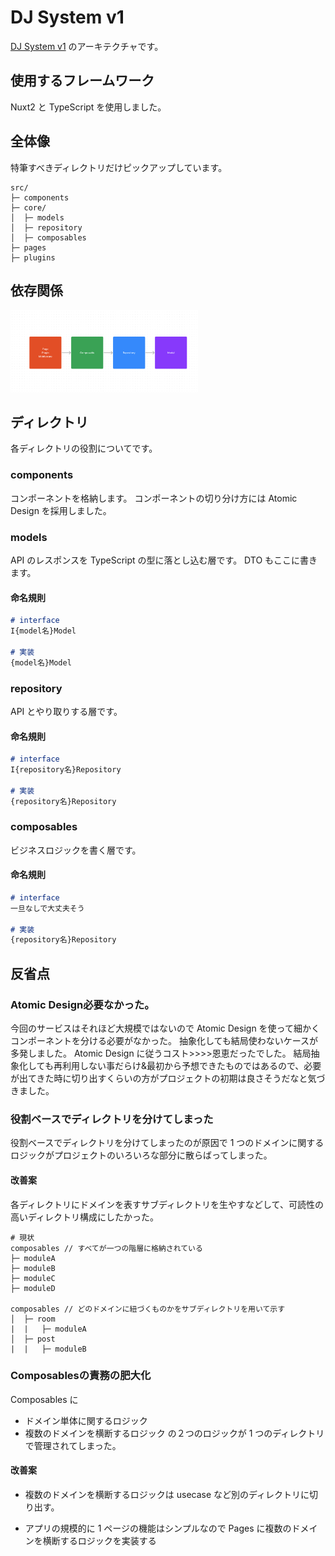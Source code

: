 # DJ System v1

[DJ System v1](https://github.com/lit-kansai/dj-system-client-member) のアーキテクチャです。

## 使用するフレームワーク

Nuxt2 と TypeScript を使用しました。

## 全体像

特筆すべきディレクトリだけピックアップしています。
```
src/
├─ components
├─ core/
│  ├─ models
│  ├─ repository
│  ├─ composables
├─ pages
├─ plugins
```

## 依存関係
<img src="./images/data-flow.png" width="300px">

## ディレクトリ
各ディレクトリの役割についてです。

### components

コンポーネントを格納します。
コンポーネントの切り分け方には Atomic Design を採用しました。

### models

API のレスポンスを TypeScript の型に落とし込む層です。
DTO もここに書きます。

#### 命名規則

```markdown
# interface
I{model名}Model

# 実装
{model名}Model
```

### repository

API とやり取りする層です。

#### 命名規則

```markdown
# interface
I{repository名}Repository

# 実装
{repository名}Repository
```

### composables

ビジネスロジックを書く層です。

#### 命名規則

```markdown
# interface
一旦なしで大丈夫そう

# 実装
{repository名}Repository
```

## 反省点

### Atomic Design必要なかった。

今回のサービスはそれほど大規模ではないので Atomic Design を使って細かくコンポーネントを分ける必要がなかった。
抽象化しても結局使わないケースが多発しました。
Atomic Design に従うコスト>>>>恩恵だったでした。
結局抽象化しても再利用しない事だらけ&最初から予想できたものではあるので、必要が出てきた時に切り出すくらいの方がプロジェクトの初期は良さそうだなと気づきました。

### 役割ベースでディレクトリを分けてしまった

役割ベースでディレクトリを分けてしまったのが原因で 1 つのドメインに関するロジックがプロジェクトのいろいろな部分に散らばってしまった。

#### 改善案
各ディレクトリにドメインを表すサブディレクトリを生やすなどして、可読性の高いディレクトリ構成にしたかった。

```
# 現状
composables // すべてが一つの階層に格納されている
├─ moduleA
├─ moduleB
├─ moduleC
├─ moduleD

composables // どのドメインに紐づくものかをサブディレクトリを用いて示す
│  ├─ room
|  |   ├─ moduleA
│  ├─ post
|  |   ├─ moduleB
```

### Composablesの責務の肥大化
Composables に
- ドメイン単体に関するロジック
- 複数のドメインを横断するロジック
の２つのロジックが 1 つのディレクトリで管理されてしまった。

#### 改善案
- 複数のドメインを横断するロジックは usecase など別のディレクトリに切り出す。

- アプリの規模的に 1 ページの機能はシンプルなので Pages に複数のドメインを横断するロジックを実装する